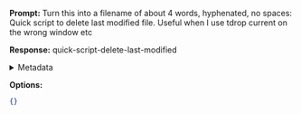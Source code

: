 **Prompt:**
Turn this into a filename of about 4 words, hyphenated, no spaces: Quick script to delete last modified file. Useful when I use tdrop current on the wrong window etc

**Response:**
quick-script-delete-last-modified

<details><summary>Metadata</summary>

- Duration: 888 ms
- Datetime: 2023-07-14T16:26:38.704061
- Model: gpt-3.5-turbo-0613

</details>

**Options:**
```json
{}
```

